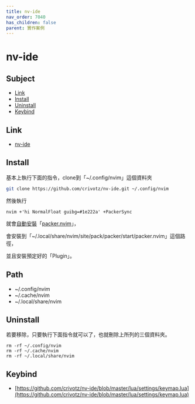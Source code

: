 ```yaml
---
title: nv-ide
nav_order: 7040
has_children: false
parent: 實作案例
---
```


# nv-ide

## Subject

* [Link](#link)
* [Install](#install)
* [Uninstall](#uninstall)
* [Keybind](#keybind)

## Link

* [nv-ide](https://github.com/crivotz/nv-ide)

## Install

基本上執行下面的指令，clone到「~/.config/nvim」這個資料夾

``` sh
git clone https://github.com/crivotz/nv-ide.git ~/.config/nvim
```

然後執行

```
nvim +'hi NormalFloat guibg=#1e222a' +PackerSync
```

就會[自動安裝](https://github.com/crivotz/nv-ide/blob/master/lua/plugins.lua#L8)「[packer.nvim](https://github.com/wbthomason/packer.nvim)」，

會安裝到「~/.local/share/nvim/site/pack/packer/start/packer.nvim」這個路徑，

並且安裝預定好的「Plugin」。


## Path

* ~/.config/nvim
* ~/.cache/nvim
* ~/.local/share/nvim


## Uninstall

若要移除，只要執行下面指令就可以了，也就刪除上所列的三個資料夾。

```
rm -rf ~/.config/nvim
rm -rf ~/.cache/nvim
rm -rf ~/.local/share/nvim
```


## Keybind

* [https://github.com/crivotz/nv-ide/blob/master/lua/settings/keymap.lua](https://github.com/crivotz/nv-ide/blob/master/lua/settings/keymap.lua)
